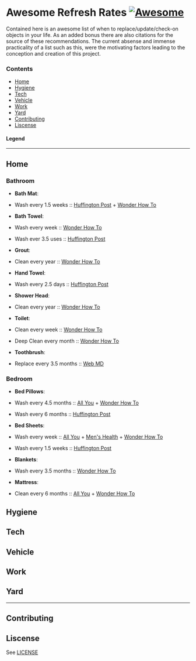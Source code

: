 # Awesome Refresh Rates [![Awesome](https://cdn.rawgit.com/sindresorhus/awesome/d7305f38d29fed78fa85652e3a63e154dd8e8829/media/badge.svg)](https://github.com/sindresorhus/awesome)

Contained here is an awesome list of when to replace/update/check-on objects in your life. As an added bonus there are also citations for the source of these recommendations. The current absense and immense practicality of a list such as this, were the motivating factors leading to the conception and creation of this project.

### Contents

 - [Home](#home)
 - [Hygiene](#hygiene)
 - [Tech](#tech)
 - [Vehicle](#vehicle)
 - [Work](#work)
 - [Yard](#yard)
 - [Contributing](#contributing)
 - [Liscense](#liscense)

#### Legend

----------------------------------------------------

Home
----

### Bathroom

 - **Bath Mat**:
  - Wash every 1.5 weeks :: [Huffington Post](http://www.huffingtonpost.com/entry/how-often-you-should-actually-be-washing-your-sheets_us_55cb9271e4b0f1cbf1e72931) + [Wonder How To](http://thesecretyumiverse.wonderhowto.com/how-to/cleaning-frequency-chart-often-should-you-clean-certain-items-your-home-0161157/)

 - **Bath Towel**:
  - Wash every week :: [Wonder How To](http://thesecretyumiverse.wonderhowto.com/how-to/cleaning-frequency-chart-often-should-you-clean-certain-items-your-home-0161157/)
  - Wash ever 3.5 uses :: [Huffington Post](http://www.huffingtonpost.com/entry/how-often-you-should-actually-be-washing-your-sheets_us_55cb9271e4b0f1cbf1e72931)
  
 - **Grout**:
  - Clean every year :: [Wonder How To](http://thesecretyumiverse.wonderhowto.com/how-to/cleaning-frequency-chart-often-should-you-clean-certain-items-your-home-0161157/)
  
 - **Hand Towel**:
  - Wash every 2.5 days :: [Huffington Post](http://www.huffingtonpost.com/entry/how-often-you-should-actually-be-washing-your-sheets_us_55cb9271e4b0f1cbf1e72931)
  
 - **Shower Head**:
  - Clean every year :: [Wonder How To](http://thesecretyumiverse.wonderhowto.com/how-to/cleaning-frequency-chart-often-should-you-clean-certain-items-your-home-0161157/) 
  
 - **Toilet**:
  - Clean every week :: [Wonder How To](http://thesecretyumiverse.wonderhowto.com/how-to/cleaning-frequency-chart-often-should-you-clean-certain-items-your-home-0161157/) 

  - Deep Clean every month :: [Wonder How To](http://thesecretyumiverse.wonderhowto.com/how-to/cleaning-frequency-chart-often-should-you-clean-certain-items-your-home-0161157/) 

 - **Toothbrush**:
  - Replace every 3.5 months :: [Web MD](http://www.webmd.com/oral-health/healthy-mouth-15/your-healthy-mouth/the-ugly-truth-about-your-toothbrush)

### Bedroom 

 - **Bed Pillows**:
  - Wash every 4.5 months :: [All You](http://www.allyou.com/budget-home/organizing-cleaning/washing-guidelines/wash-bed-pillows) + [Wonder How To](http://thesecretyumiverse.wonderhowto.com/how-to/cleaning-frequency-chart-often-should-you-clean-certain-items-your-home-0161157/) 
  - Wash every 6 months :: [Huffington Post](http://www.huffingtonpost.com/entry/how-often-you-should-actually-be-washing-your-sheets_us_55cb9271e4b0f1cbf1e72931)

 - **Bed Sheets**: 
  - Wash every week :: [All You](http://www.allyou.com/budget-home/organizing-cleaning/washing-guidelines/wash-bed-sheets) + [Men's Health](http://www.menshealth.com/health/why-you-should-really-wash-your-sheets-more-frequently-you-do) + [Wonder How To](http://thesecretyumiverse.wonderhowto.com/how-to/cleaning-frequency-chart-often-should-you-clean-certain-items-your-home-0161157/) 
  - Wash every 1.5 weeks :: [Huffington Post](http://www.huffingtonpost.com/entry/how-often-you-should-actually-be-washing-your-sheets_us_55cb9271e4b0f1cbf1e72931)

 - **Blankets**: 
  - Wash every 3.5 months :: [Wonder How To](http://thesecretyumiverse.wonderhowto.com/how-to/cleaning-frequency-chart-often-should-you-clean-certain-items-your-home-0161157/)  

 - **Mattress**:
  - Clean every 6 months :: [All You](http://www.allyou.com/budget-home/organizing-cleaning/washing-guidelines/freshen-your-mattress) + [Wonder How To](http://thesecretyumiverse.wonderhowto.com/how-to/cleaning-frequency-chart-often-should-you-clean-certain-items-your-home-0161157/) 

## Hygiene
## Tech
## Vehicle
## Work
## Yard

----------------------------------------------------

## Contributing
## Liscense

See [LICENSE](LICENSE)
